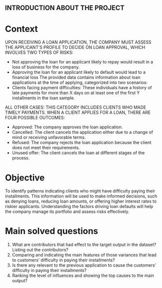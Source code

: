 ## INTRODUCTION ABOUT THE PROJECT
# Context
UPON RECEIVING A LOAN APPLICATION, THE COMPANY MUST ASSESS THE APPLICANT'S PROFILE TO DECIDE ON LOAN APPROVAL, WHICH INVOLVES TWO TYPES OF RISKS:
* Not approving the loan for an applicant likely to repay would result in a loss of business for the company.
* Approving the loan for an applicant likely to default would lead to a financial loss 
The provided data contains information about loan applications at the time of applying, categorized into two scenarios:
* Clients facing payment difficulties: These individuals have a history of late payments for more than X days on at least one of the first Y installments in the loan sample.

ALL OTHER CASES: THIS CATEGORY INCLUDES CLIENTS WHO MADE TIMELY PAYMENTS.
WHEN A CLIENT APPLIES FOR A LOAN, THERE ARE FOUR POSSIBLE OUTCOMES:
* Approved: The company approves the loan application.
* Cancelled: The client cancels the application either due to a change of mind or 
receiving unfavorable terms.
* Refused: The company rejects the loan application because the client does not meet 
their requirements.
* Unused offer: The client cancels the loan at different stages of the process. 
# Objective
To identify patterns indicating clients who might have difficulty paying their installments. 
This information will be used to make informed decisions, such as denying loans, reducing loan amounts, or offering higher interest rates to riskier applicants. Understanding the factors driving loan defaults will help the company manage its portfolio and assess risks effectively.
# Main solved questions
1) What are contributors that had effect to the target output in the dataset? Listing out the contributors?
2) Comparing and indicating the main features of those variances that lead to customers’ difficulty in paying their installments?
3) Is there any relevant to the previous application to cause the customers’ difficulty in paying their installments?
4) Ranking the level of influences and showing the top causes to the main output?

